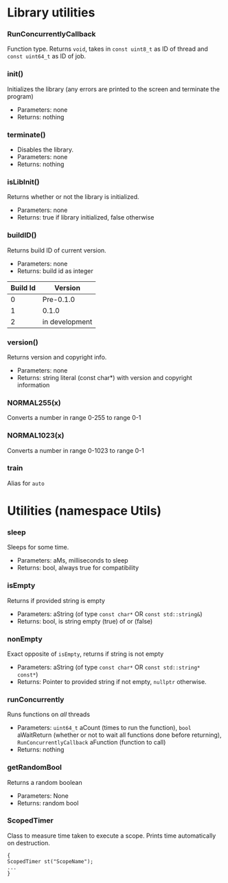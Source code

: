 # Library utilities

### RunConcurrentlyCallback
Function type. Returns `void`, takes in `const uint8_t` as ID of thread and `const uint64_t` as ID of job.

### init()
Initializes the library (any errors are printed to the screen and terminate the program)
- Parameters: none
- Returns: nothing

### terminate()
- Disables the library.
- Parameters: none
- Returns: nothing

### isLibInit()
Returns whether or not the library is initialized.
- Parameters: none
- Returns: true if library initialized, false otherwise

### buildID()
Returns build ID of current version.
- Parameters: none
- Returns: build id as integer

| Build Id | Version |
| -- | -- |
| 0 | Pre-0.1.0 |
| 1 | 0.1.0 |
| 2 | in development |

### version()
Returns version and copyright info.
- Parameters: none
- Returns: string literal (const char*) with version and copyright information

### NORMAL255(x)
Converts a number in range 0-255 to range 0-1

### NORMAL1023(x)
Converts a number in range 0-1023 to range 0-1

### train
Alias for `auto`

# Utilities (namespace Utils)

### sleep
Sleeps for some time.
- Parameters: aMs, milliseconds to sleep
- Returns: bool, always true for compatibility

### isEmpty
Returns if provided string is empty
- Parameters: aString (of type `const char*` OR `const std::string&`)
- Returns: bool, is string empty (true) of or (false)

### nonEmpty
Exact opposite of `isEmpty`, returns if string is not empty
- Parameters: aString (of type `const char*` OR `const std::string* const*`)
- Returns: Pointer to provided string if not empty, `nullptr` otherwise.

### runConcurrently
Runs functions on *all* threads
- Parameters: `uint64_t` aCount (times to run the function), `bool` aWaitReturn (whether or not to wait all functions done before returning), `RunConcurrentlyCallback` aFunction (function to call)
- Returns: nothing

### getRandomBool
Returns a random boolean
- Parameters: None
- Returns: random bool

### ScopedTimer
Class to measure time taken to execute a scope.
Prints time automatically on destruction.
```
{
ScopedTimer st("ScopeName");
...
}
```

